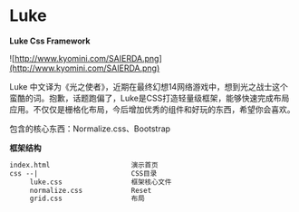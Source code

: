 # Luke
**Luke Css Framework**

![http://www.kyomini.com/SAIERDA.png](http://www.kyomini.com/SAIERDA.png)

Luke 中文译为《光之使者》，近期在最终幻想14网络游戏中，想到光之战士这个蛮酷的词。抱歉，话题跑偏了，Luke是CSS打造轻量级框架，能够快速完成布局应用。不仅仅是栅格化布局，今后增加优秀的组件和好玩的东西，希望你会喜欢。  

包含的核心东西：Normalize.css、Bootstrap  

**框架结构**
```html
index.html                    演示首页
css --|                       CSS目录
     luke.css                 框架核心文件
     normalize.css            Reset
     grid.css                 布局
```